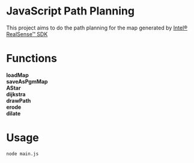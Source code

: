 # JavaScript Path Planning
This project aims to do the path planning for the map generated by [Intel® RealSense™ SDK](https://software.intel.com/en-us/intel-realsense-sdk)

# Functions
**loadMap**<br>
**saveAsPgmMap**<br>
**AStar**<br>
**dijkstra**<br>
**drawPath**<br>
**erode**<br>
**dilate**<br>

# Usage
```
node main.js
```
